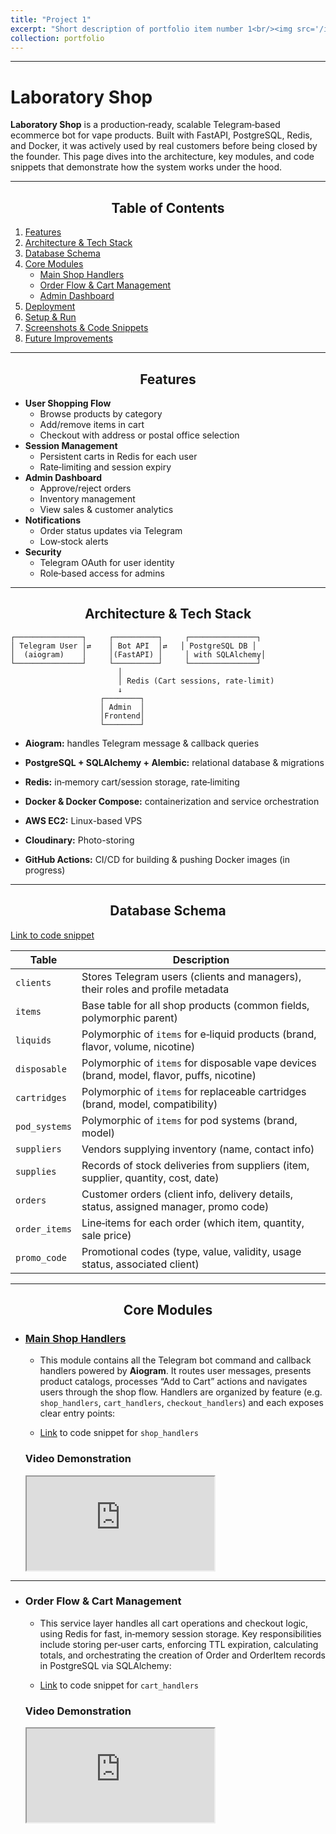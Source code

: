 ```yaml
---
title: "Project 1"
excerpt: "Short description of portfolio item number 1<br/><img src='/images/500x300.png'>"
collection: portfolio
---
```


------

# Laboratory Shop

**Laboratory Shop** is a production‑ready, scalable Telegram‑based ecommerce bot for vape products. Built with FastAPI, PostgreSQL, Redis, and Docker, it was actively used by real customers before being closed by the founder. This page dives into the architecture, key modules, and code snippets that demonstrate how the system works under the hood.

---

<div style="text-align: center; margin: 1em 0;">
    <h2>Table of Contents</h2>
</div>

1. [Features](#features)
2. [Architecture & Tech Stack](#architecture--tech-stack)
3. [Database Schema](#database-schema)
4. [Core Modules](#core-modules)
   - [Main Shop Handlers](#main-shop-handlers)
   - [Order Flow & Cart Management](#order-flow--cart-management)
   - [Admin Dashboard](#admin-dashboard)
5. [Deployment](#deployment)
6. [Setup & Run](#setup--run)
7. [Screenshots & Code Snippets](#screenshots--code-snippets)
8. [Future Improvements](#future-improvements)

---

<a id="features"></a>
<div style="text-align: center; margin: 1em 0;">
    <h2>Features</h2>
</div>

- **User Shopping Flow**  
  - Browse products by category  
  - Add/remove items in cart  
  - Checkout with address or postal office selection  
- **Session Management**  
  - Persistent carts in Redis for each user  
  - Rate‑limiting and session expiry  
- **Admin Dashboard**  
  - Approve/reject orders  
  - Inventory management  
  - View sales & customer analytics  
- **Notifications**  
  - Order status updates via Telegram  
  - Low‑stock alerts  
- **Security**  
  - Telegram OAuth for user identity  
  - Role‑based access for admins  

---

<a id="architecture--tech-stack"></a>
<div style="text-align: center; margin: 1em 0;">
    <h2>Architecture & Tech Stack</h2>
</div>


```plaintext
┌───────────────┐     ┌──────────┐     ┌───────────────┐
│ Telegram User │⇄    │ Bot API  │⇄   │ PostgreSQL DB │
│  (aiogram)    │     │(FastAPI) │     │ with SQLAlchemy│
└───────────────┘     └──────────┘     └───────────────┘
                        │
                        │ Redis (Cart sessions, rate‑limit)
                        ↓
                    ┌────────┐
                    │ Admin  │
                    │Frontend│
                    └────────┘
```

- **Aiogram:** handles Telegram message & callback queries

- **PostgreSQL + SQLAlchemy + Alembic:** relational database & migrations

- **Redis:** in‑memory cart/session storage, rate‑limiting

- **Docker & Docker Compose:** containerization and service orchestration

- **AWS EC2:** Linux-based VPS

- **Cloudinary:** Photo-storing

- **GitHub Actions:** CI/CD for building & pushing Docker images (in progress)

---

<a id="database-schema"></a>
<div style="text-align: center; margin: 1em 0;">
    <h2>Database Schema</h2>
</div>

[Link to code snippet](https://gist.github.com/MykhailoKononov/587b3a21c89eb855c48b11c4c3d76c91)

| Table           | Description                                                                               |
| --------------- | ------------------------------------------------------------------------------------------|
| `clients`       | Stores Telegram users (clients and managers), their roles and profile metadata            |
| `items`         | Base table for all shop products (common fields, polymorphic parent)                      |
| `liquids`       | Polymorphic of `items` for e‑liquid products (brand, flavor, volume, nicotine)            |
| `disposable`    | Polymorphic of `items` for disposable vape devices (brand, model, flavor, puffs, nicotine)|
| `cartridges`    | Polymorphic of `items` for replaceable cartridges (brand, model, compatibility)           |
| `pod_systems`   | Polymorphic of `items` for pod systems (brand, model)                                     |
| `suppliers`     | Vendors supplying inventory (name, contact info)                                          |
| `supplies`      | Records of stock deliveries from suppliers (item, supplier, quantity, cost, date)         |
| `orders`        | Customer orders (client info, delivery details, status, assigned manager, promo code)     |
| `order_items`   | Line‑items for each order (which item, quantity, sale price)                              |
| `promo_code`    | Promotional codes (type, value, validity, usage status, associated client)                |

---
<a id="core-modules"></a>
<div style="text-align: center; margin: 1em 0;">
    <h2>Core Modules</h2>
</div>

- ### [Main Shop Handlers](https://gist.github.com/MykhailoKononov/4a375e63d5569be6dc86af41db957692)
    - This module contains all the Telegram bot command and callback handlers powered by **Aiogram**. It routes user messages, presents product catalogs, processes “Add to Cart” actions and navigates users through the shop flow. Handlers are organized by feature (e.g. `shop_handlers`, `cart_handlers`, `checkout_handlers`) and each exposes clear entry points:

    - [Link](https://gist.github.com/MykhailoKononov/4a375e63d5569be6dc86af41db957692) to code snippet for `shop_handlers`

    <h3>Video Demonstration</h3>

    <div class="embed-container">
        <iframe src="https://drive.google.com/file/d/1Ec_4aB52Om-zHYhnzSE8C4vnKvmyd_2m/preview" allowfullscreen="true" muted="true"></iframe>
    </div>

---

- ### Order Flow & Cart Management
    - This service layer handles all cart operations and checkout logic, using Redis for fast, in‑memory session storage. Key responsibilities include storing per‑user carts, enforcing TTL expiration, calculating totals, and orchestrating the creation of Order and OrderItem records in PostgreSQL via SQLAlchemy:

    - [Link](#) to code snippet for `cart_handlers`

    <h3>Video Demonstration</h3>

    <div class="embed-container">
        <iframe src="https://drive.google.com/file/d/1Ec_4aB52Om-zHYhnzSE8C4vnKvmyd_2m/preview" allowfullscreen="true" muted="true"></iframe>
    </div>
